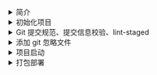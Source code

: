 <!-- -_-  -->
<details>
<summary>简介</summary>

生成一个基于 nestjs 的项目

</details>

<!-- -_-  -->
<details>
<summary>初始化项目</summary>

```bash
npm i -g @nestjs/cli
nest new project-name

cd project-name
npm install
```

</details>

<!-- -_-  -->
<details>
<summary>Git 提交规范、提交信息校验、lint-staged</summary>

```bash
# 提交规范
npm install --save-dev commitizen

# 提交信息校验
npm install @commitlint/cli --save-dev
npm install @commitlint/config-conventional --save-dev

# 校验暂存区
npm install husky lint-staged --save-dev
npx husky install
npm set-script prepare "husky install"
npm run prepare
```

`./.husky/commit-msg`

```bash
#!/bin/sh
. "$(dirname "$0")/_/husky.sh"

npx --no-install commitlint --edit $1
```

`./.husky/pre-commit`

```bash
#!/bin/sh
. "$(dirname "$0")/_/husky.sh"

npm run precommit
```

`./package.json`

```json
"scripts": {
  "commit": "git add . && git cz",
  "precommit": "lint-staged",
  "prepare": "husky install"
},
"config": {
  "commitizen": {
    "path": "./node_modules/cz-conventional-changelog"
  }
}
```

`./.prettierrc`

```
{
  "singleQuote": true,
  "trailingComma": "all"
}
```

`./commitlint.config.js`

```
module.exports = {
  extends: ['@commitlint/config-conventional'],
};
```

`.eslintrc.js`

```
module.exports = {
  parser: '@typescript-eslint/parser',
  parserOptions: {
    ecmaVersion: 'latest',
    parser: '@typescript-eslint/parser',
    sourceType: 'module',
  },
  plugins: ['@typescript-eslint/eslint-plugin'],
  extends: [
    'plugin:@typescript-eslint/recommended',
    'plugin:prettier/recommended',
  ],
  root: true,
  env: {
    node: true,
    jest: true,
  },
  ignorePatterns: ['.eslintrc.js'],
  rules: {
    '@typescript-eslint/interface-name-prefix': 'off',
    '@typescript-eslint/explicit-function-return-type': 'off',
    '@typescript-eslint/explicit-module-boundary-types': 'off',
    '@typescript-eslint/no-explicit-any': 'off',
    'no-unused-vars': 'off',
    '@typescript-eslint/no-unused-vars': ['error'],
  },
};
```

`./.eslintignore`

```
/node_modules
/dist
/package-lock.json
/.vscode
```

`./.lintstagedrc`

```
{
  "*.{ts,js}": ["eslint"]
}
```

</details>

<!-- -_-  -->
<details>
<summary>添加 git 忽略文件</summary>

`git rm -r --cached dist`

```
# .gitignore
node_modules
/dist
```

</details>

<!-- -_-  -->
<details>
<summary>项目启动</summary>

```bash
# development
$ npm run start

# watch mode
$ npm run start:dev

# production mode
$ npm run start:prod
```

</details>

<!-- -_-  -->
<details>
<summary>打包部署</summary>
</details>
